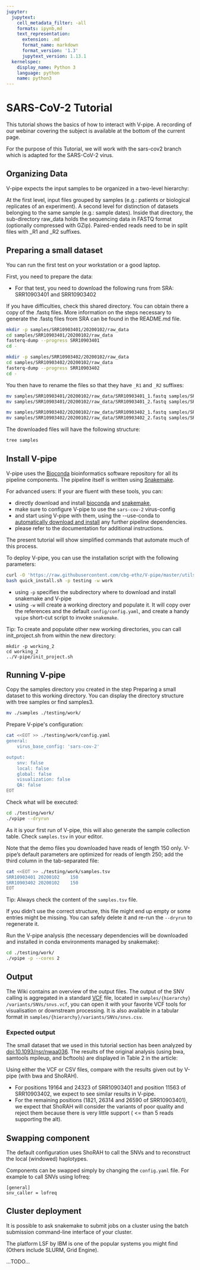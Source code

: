 ```yaml
---
jupyter:
  jupytext:
    cell_metadata_filter: -all
    formats: ipynb,md
    text_representation:
      extension: .md
      format_name: markdown
      format_version: '1.3'
      jupytext_version: 1.13.1
  kernelspec:
    display_name: Python 3
    language: python
    name: python3
---
```



# SARS-CoV-2 Tutorial

This tutorial shows the basics of how to interact with V-pipe. A recording of our webinar covering the subject is available at the bottom of the current page.

For the purpose of this Tutorial, we will work with the sars-cov2 branch which is adapted for the SARS-CoV-2 virus.


## Organizing Data

V-pipe expects the input samples to be organized in a two-level hierarchy:

At the first level, input files grouped by samples (e.g.: patients or biological replicates of an experiment).
A second level for distinction of datasets belonging to the same sample (e.g.: sample dates).
Inside that directory, the sub-directory raw_data holds the sequencing data in FASTQ format (optionally compressed with GZip).
Paired-ended reads need to be in split files with _R1 and _R2 suffixes.


## Preparing a small dataset

You can run the first test on your workstation or a good laptop.

First, you need to prepare the data:

* For that test, you need to download the following runs from SRA: SRR10903401 and SRR10903402

If you have difficulties, check this shared directory. You can obtain there a copy of the .fastq files. More information on the steps necessary to generate the .fastq files from SRA can be found in the README.md file.

```bash
mkdir -p samples/SRR10903401/20200102/raw_data
cd samples/SRR10903401/20200102/raw_data
fasterq-dump --progress SRR10903401
cd -
```

```bash
mkdir -p samples/SRR10903402/20200102/raw_data
cd samples/SRR10903402/20200102/raw_data
fasterq-dump --progress SRR10903402
cd -
```

You then have to rename the files so that they have `_R1` and `_R2` suffixes:

```bash
mv samples/SRR10903401/20200102/raw_data/SRR10903401_1.fastq samples/SRR10903401/20200102/raw_data/SRR10903401_R1.fastq
mv samples/SRR10903401/20200102/raw_data/SRR10903401_2.fastq samples/SRR10903401/20200102/raw_data/SRR10903401_R2.fastq

mv samples/SRR10903402/20200102/raw_data/SRR10903402_1.fastq samples/SRR10903402/20200102/raw_data/SRR10903402_R1.fastq
mv samples/SRR10903402/20200102/raw_data/SRR10903402_2.fastq samples/SRR10903402/20200102/raw_data/SRR10903402_R2.fastq
```

The downloaded files will have the following structure:

```bash
tree samples
```


## Install V-pipe

V-pipe uses the [Bioconda](https://bioconda.github.io/) bioinformatics software repository for all its pipeline components. The pipeline itself is written using [Snakemake](https://snakemake.readthedocs.io/en/stable/).

For advanced users: If your are fluent with these tools, you can:

* directly download and install [bioconda](https://bioconda.github.io/user/install.html) and [snakemake](https://snakemake.readthedocs.io/en/stable/getting_started/installation.html#installation-via-conda),
* make sure to configure V-pipe to use the `sars-cov-2` virus-config
* and start using V-pipe with them, using the --use-conda to [automatically download and install](https://snakemake.readthedocs.io/en/stable/snakefiles/deployment.html#integrated-package-management) any further pipeline dependencies.
* please refer to the documentation for additional instructions.

The present tutorial will show simplified commands that automate much of this process.

To deploy V-pipe, you can use the installation script with the following parameters:

```bash
curl -O 'https://raw.githubusercontent.com/cbg-ethz/V-pipe/master/utils/quick_install.sh'
bash quick_install.sh -p testing -w work
```

* using `-p` specifies the subdirectory where to download and install snakemake and V-pipe
* using `-w` will create a working directory and populate it. It will copy over the references and the default `config/config.yaml`, and create a handy `vpipe` short-cut script to invoke `snakemake`.

Tip: To create and populate other new working directories, you can call init_project.sh from within the new directory:

```
mkdir -p working_2
cd working_2
../V-pipe/init_project.sh
```


## Running V-pipe

Copy the samples directory you created in the step Preparing a small dataset to this working directory. You can display the directory structure with tree samples or find samples3.

```bash
mv ./samples ./testing/work/
```

Prepare V-pipe's configuration:

```bash
cat <<EOT >> ./testing/work/config.yaml
general:
    virus_base_config: 'sars-cov-2'

output:
    snv: false
    local: false
    global: false
    visualization: false
    QA: false
EOT
```

Check what will be executed:

```bash
cd ./testing/work/
./vpipe --dryrun
```

As it is your first run of V-pipe, this will also generate the sample collection table. Check `samples.tsv` in your editor.

Note that the demo files you downloaded have reads of length 150 only. V-pipe’s default parameters are optimized for reads of length 250; add the third column in the tab-separated file:

```bash
cat <<EOT >> ./testing/work/samples.tsv
SRR10903401	20200102	150
SRR10903402	20200102	150
EOT
```

Tip: Always check the content of the `samples.tsv` file.

If you didn’t use the correct structure, this file might end up empty or some entries might be missing.
You can safely delete it and re-run the `--dryrun` to regenerate it.

Run the V-pipe analysis (the necessary dependencies will be downloaded and installed in conda environments managed by snakemake):

```bash
cd ./testing/work/
./vpipe -p --cores 2
```


## Output

The Wiki contains an overview of the output files. The output of the SNV calling is aggregated in a standard [VCF](https://en.wikipedia.org/wiki/Variant_Call_Format) file, located in `samples/​{hierarchy}​/variants/SNVs/snvs.vcf`, you can open it with your favorite VCF tools for visualisation or downstream processing. It is also available in a tabular format in `samples/​{hierarchy}​/variants/SNVs/snvs.csv`.

### Expected output

The small dataset that we used in this tutorial section has been analyzed by [doi:10.1093/nsr/nwaa036](https://doi.org/10.1093/nsr/nwaa036). The results of the original analysis (using bwa, samtools mpileup, and bcftools) are displayed in Table 2 in the article:

Using either the VCF or CSV files, compare with the results given out by V-pipe (with bwa and ShoRAH).

* For positions 19164 and 24323 of SRR10903401 and position 11563 of SRR10903402, we expect to see similar results in V-pipe.
* For the remaining positions (1821, 26314 and 26590 of SRR10903401), we expect that ShoRAH will consider the variants of poor quality and reject them because there is very little support ( <= than 5 reads supporting the alt).


## Swapping component

The default configuration uses ShoRAH to call the SNVs and to reconstruct the local (windowed) haplotypes.

Components can be swapped simply by changing the `config.yaml` file. For example to call SNVs using lofreq:

```
[general]
snv_caller = lofreq
```


## Cluster deployment

It is possible to ask snakemake to submit jobs on a cluster using the batch submission command-line interface of your cluster.

The platform LSF by IBM is one of the popular systems you might find (Others include SLURM, Grid Engine).


...TODO...
